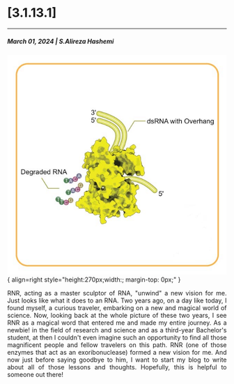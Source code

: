 # [3.1.13.1]
---
##### March 01, 2024 | S.Alireza Hashemi

![RNase R](./RNR.png){ align=right style="height:270px;width:; margin-top: 0px;" }

<div style="text-align: justify"> 
RNR, acting as a master sculptor of RNA, "unwind" a new vision for me. Just looks like what it does to an RNA. 
Two years ago, on a day like today, I found myself, a curious traveler, embarking on a new and magical world of science. Now, looking back at the whole picture of these two years, I see RNR as a magical word that entered me and made my entire journey. 
As a newbie! in the field of research and science and as a third-year Bachelor's student, at then I couldn't even imagine such an opportunity to find all those magnificent people and fellow travelers on this path. 
RNR (one of those enzymes that act as an exoribonuclease) formed a new vision for me. And now just before saying goodbye to him, I want to start my blog to write about all of those lessons and thoughts. 
Hopefully, this is helpful to someone out there!
</div>


